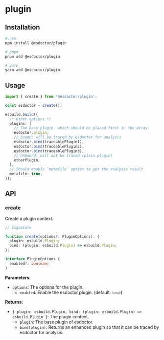 # plugin

## Installation

```bash
# npm
npm install @esdoctor/plugin

# pnpm
pnpm add @esdoctor/plugin

# yarn
yarn add @esdoctor/plugin
```

## Usage

```ts
import { create } from '@esdoctor/plugin';

const esdoctor = create();

esbuild.build({
  /* Other options */
  plugins: [
    // The base plugin, which should be placed first in the array.
    esdoctor.plugin,
    // Bound: will be traced by esdoctor for analysis
    esdoctor.bind(traceablePlugin1),
    esdoctor.bind(traceablePlugin2),
    esdoctor.bind(traceablePlugin3),
    // Unbound: will not be traced (plain plugin)
    otherPlugin,
  ],
  // Should enable `metafile` option to get the analysis result
  metafile: true,
});
```

## API

### create

Create a plugin context.

```ts
// Signature

function create(options?: PluginOptions): {
  plugin: esbuild.Plugin;
  bind: (plugin: esbuild.Plugin) => esbuild.Plugin;
};

interface PluginOptions {
  enabled?: boolean;
}
```

**Parameters:**

- `options`: The options for the plugin.
  - `enabled`: Enable the esdoctor plugin. (default: `true`)

**Returns:**

- `{ plugin: esbuild.Plugin, bind: (plugin: esbuild.Plugin) => esbuild.Plugin }`: The plugin context.
  - `plugin`: The base plugin of esdoctor.
  - `bind(plugin)`: Returns an enhanced plugin so that it can be traced by esdoctor for analysis.
